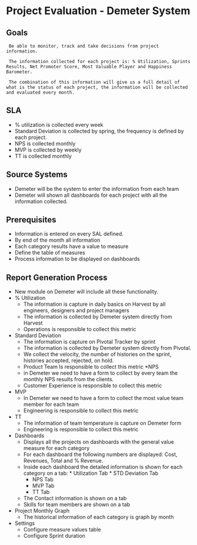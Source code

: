 # Project Evaluation - Demeter System

## Goals

     Be able to monitor, track and take decisions from project information.
     
     The information collected for each project is: % Utilization, Sprints Results, Net Promoter Score, Most Valuable Player and Happiness Barometer.

     The combination of this information will give us a full detail of what is the status of each project, the information will be collected and evaluated every month.

## SLA

* % utilization is collected every week
* Standard Deviation is collected by spring, the frequency is defined by each project.
* NPS is collected monthly 
* MVP is collected by weekly
* TT is collected monthly 

## Source Systems

* Demeter will be the system to enter the information from each team
* Demeter will shown all dashboards for each project with all the information collected.

## Prerequisites 

* Information is entered on every SAL defined.
* By end of the month all information
* Each category results have a value to measure
* Define the table of measures 
* Process information to be displayed on dashboards

## Report Generation Process

* New module on Demeter will include all these functionality.
* % Utilization
     * The information is capture in daily basics on Harvest by all engineers, designers and project managers
     * The information is collected by Demeter system directly from Harvest
     * Operations is responsible to collect this metric
* Standard Deviation
     * The information is capture on Pivotal Tracker by sprint
     * The information is collected by Demeter system directly from Pivotal.
     * We collect the velocity, the number of histories on the sprint, histories accepted, rejected, on hold.
     * Product Team Is responsible to collect this metric
*NPS
     * in Demeter we need to have a form to collect by every team the monthly NPS results from the clients.
     * Customer Experience is responsible to collect this metric
* MVP
     * In Demeter we need to have a form to collect the most value team member  for each  team
     * Engineering is responsible to collect this metric
* TT
     * The information of team temperature is capture on Demeter form
     * Engineering is responsible to collect this metric
 * Dashboards
     * Displays all the projects on dashboards with the general value measure for each category
     * For each dashboard the following numbers are displayed: Cost, Revenues, Total and  % Revenue.
     * Inside each dashboard the detailed information is shown for each category on a tab:
           * Utilization Tab
           * STD Deviation Tab
          * NPS Tab
          * MVP Tab
          * TT Tab
     *  The Contact information is shown on a tab
     * Skills for team members are shown on a tab
* Project Monthly Graph
     * The historical information of each category is graph by month
* Settings
     * Configure measure values table
     * Configure Sprint duration
     
